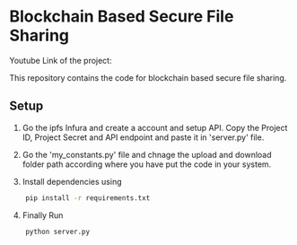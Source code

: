 # Blockchain Based Secure File Sharing

Youtube Link of the project: 

This repository contains the code for blockchain based secure file sharing.
## Setup

1. Go the ipfs Infura and create a account and setup API. Copy the Project ID, Project Secret and API endpoint and paste it in 'server.py' file.

2. Go the 'my_constants.py' file and chnage the upload and download folder path according where you have put the code in your system.

3. Install dependencies using
```bash
    pip install -r requirements.txt
```

4. Finally Run
```bash
    python server.py
```
